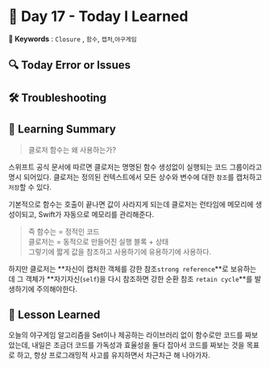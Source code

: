# 📘 Day 17 - Today I Learned

**🔑 Keywords** : `Closure` , `함수`, `캡처`,`야구게임`

 ## 🔍 Today Error or Issues  

## 🛠️ Troubleshooting

## 📝 Learning Summary
> 클로저 함수는 왜 사용하는가?  

스위프트 공식 문서에 따르면 클로저는 명명된 함수 생성없이 실행되는 코드 그룹이라고 명시 되어있다.
클로저는 정의된 컨텍스트에서 모든 상수와 변수에 대한 `참조`를 캡처하고 `저장`할 수 있다. 

기본적으로 함수는 호출이 끝나면 값이 사라지게 되는데 클로저는 런타임에 메모리에 생성이되고, Swift가 자동으로 메모리를 관리해준다.

> 즉 함수는 = 정적인 코드  
클로저는 = 동적으로 만들어진 실행 블록 + 상태  
그렇기에 짧게 값을 참조하고 사용하기에 유용하기에 사용하다.  

하지만 클로저는 **자신이 캡처한 객체를 강한 참조`strong reference`**로 보유하는데 그 객체가 **자기자신(`self`)을 다시 참조하면 강한 순환 참조 `retain cycle`**를 발생하기에 주의해야한다.

## 📘 Lesson Learned
오늘의 야구게임 알고리즘을 Set이나 제공하는 라이브러리 없이 함수로만 코드를 짜보았는데, 내일은 조금더 코드를 가독성과 효율성을 둘다 잡아서 코드를 짜보는 것을 목표로 하고, 항상 프로그래밍적 사고를 유지하면서 차근차근 해 나아가자.